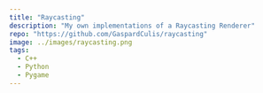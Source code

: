 ```yaml
---
title: "Raycasting"
description: "My own implementations of a Raycasting Renderer"
repo: "https://github.com/GaspardCulis/raycasting"
image: ../images/raycasting.png
tags:
  - C++
  - Python
  - Pygame
---
```

